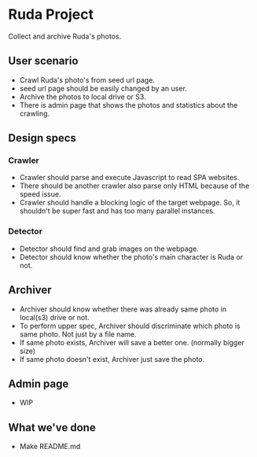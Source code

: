# Ruda Project
Collect and archive Ruda's photos.

## User scenario
- Crawl Ruda's photo's from seed url page.
- seed url page should be easily changed by an user.
- Archive the photos to local drive or S3.
- There is admin page that shows the photos and statistics about the crawling.

## Design specs
### Crawler
- Crawler should parse and execute Javascript to read SPA websites.
- There should be another crawler also parse only HTML because of the speed issue.
- Crawler should handle a blocking logic of the target webpage. So, it shouldn't be super fast and has too many parallel instances.

### Detector
- Detector should find and grab images on the webpage.
- Detector should know whether the photo's main character is Ruda or not.

## Archiver
- Archiver should know whether there was already same photo in local(s3) drive or not.
- To perform upper spec, Archiver should discriminate which photo is same photo. Not just by a file name.
- If same photo exists, Archiver will save a better one. (normally bigger size)
- If same photo doesn't exist, Archiver just save the photo.  

## Admin page
- WIP

## What we've done
- Make README.md
